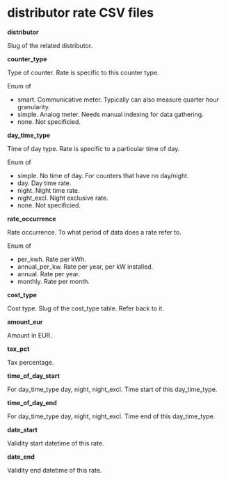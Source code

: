 # distributor rate CSV files

**distributor**

Slug of the related distributor.

**counter_type**

Type of counter. Rate is specific to this counter type.

Enum of
- smart. Communicative meter. Typically can also measure quarter hour granularity.
- simple. Analog meter. Needs manual indexing for data gathering.
- none. Not specificied.

**day_time_type**

Time of day type. Rate is specific to a particular time of day.

Enum of
- simple. No time of day. For counters that have no day/night.
- day. Day time rate.
- night. Night time rate.
- night_excl. Night exclusive rate.
- none. Not specificied.

**rate_occurrence**

Rate occurrence. To what period of data does a rate refer to.

Enum of
- per_kwh. Rate per kWh.
- annual_per_kw. Rate per year, per kW installed.
- annual. Rate per year.
- monthly. Rate per month.

**cost_type**

Cost type. Slug of the cost_type table. Refer back to it.

**amount_eur**

Amount in EUR.

**tax_pct**

Tax percentage.

**time_of_day_start**

For day_time_type day, night, night_excl. Time start of this day_time_type.

**time_of_day_end**

For day_time_type day, night, night_excl. Time end of this day_time_type.

**date_start**

Validity start datetime of this rate.

**date_end**

Validity end datetime of this rate.